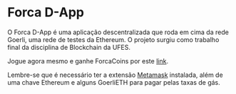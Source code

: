 # Forca D-App

O Forca D-App é uma aplicação descentralizada que roda em cima da rede Goerli, uma rede de testes da Ethereum. O projeto surgiu como trabalho final da disciplina de Blockchain da UFES.

Jogue agora mesmo e ganhe ForcaCoins por este [link](forca-d-app.vercel.app).

Lembre-se que é necessário ter a extensão [Metamask](https://metamask.zendesk.com/hc/pt-br) instalada, além de uma chave Ethereum e alguns GoerliETH para pagar pelas taxas de gás.
